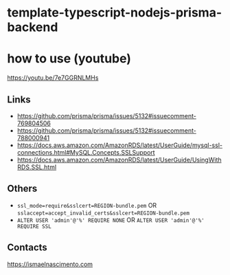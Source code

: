 # template-typescript-nodejs-prisma-backend

# how to use (youtube)
https://youtu.be/7e7GGRNLMHs

## Links

- https://github.com/prisma/prisma/issues/5132#issuecomment-769804506
- https://github.com/prisma/prisma/issues/5132#issuecomment-788000941
- https://docs.aws.amazon.com/AmazonRDS/latest/UserGuide/mysql-ssl-connections.html#MySQL.Concepts.SSLSupport
- https://docs.aws.amazon.com/AmazonRDS/latest/UserGuide/UsingWithRDS.SSL.html

## Others

- `ssl_mode=require&sslcert=REGION-bundle.pem` OR `sslaccept=accept_invalid_certs&sslcert=REGION-bundle.pem`
- `ALTER USER 'admin'@'%' REQUIRE NONE` OR `ALTER USER 'admin'@'%' REQUIRE SSL`

## Contacts
https://ismaelnascimento.com
